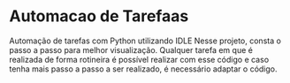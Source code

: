 # Automacao de Tarefaas
 Automação de tarefas com Python utilizando IDLE 
Nesse projeto, consta o passo a passo para melhor visualização. 
Qualquer tarefa em que é realizada de forma rotineira é possível realizar com esse código e caso tenha mais passo a passo a ser realizado, é necessário adaptar o código.
